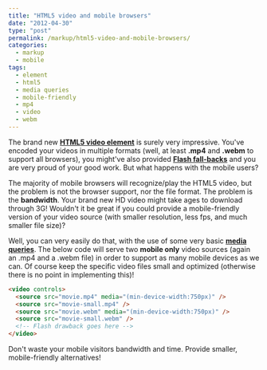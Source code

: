 ```yaml
---
title: "HTML5 video and mobile browsers"
date: "2012-04-30"
type: "post"
permalink: /markup/html5-video-and-mobile-browsers/
categories:
  - markup
  - mobile
tags:
  - element
  - html5
  - media queries
  - mobile-friendly
  - mp4
  - video
  - webm
---
```


The brand new **[HTML5 video element](http://html5doctor.com/the-video-element/ "The video element")** is surely very impressive. You've encoded your videos in multiple formats (well, at least **.mp4** and **.webm** to support all browsers), you might've also provided **[Flash fall-backs](http://praegnanz.de/html5video/ "HTML5 Video Player Comparison")** and you are very proud of your good work. But what happens with the mobile users?

The majority of mobile browsers will recognize/play the HTML5 video, but the problem is not the browser support, nor the file format. The problem is the **bandwidth**. Your brand new HD video might take ages to download through 3G! Wouldn't it be great if you could provide a mobile-friendly version of your video source (with smaller resolution, less fps, and much smaller file size)?

Well, you can very easily do that, with the use of some very basic **[media queries](http://www.w3.org/TR/css3-mediaqueries/ "W3C : Media Queries")**. The below code will serve two **mobile only** video sources (again an .mp4 and a .webm file) in order to support as many mobile devices as we can. Of course keep the specific video files small and optimized (otherwise there is no point in implementing this)!

```html
<video controls>
  <source src="movie.mp4" media="(min-device-width:750px)" />
  <source src="movie-small.mp4" />
  <source src="movie.webm" media="(min-device-width:750px)" />
  <source src="movie-small.webm" />
  <!-- Flash drawback goes here -->
</video>
```

Don't waste your mobile visitors bandwidth and time. Provide smaller, mobile-friendly alternatives!
